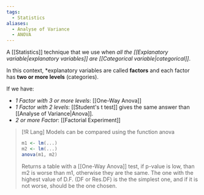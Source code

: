 ```yaml
---
tags:
  - Statistics
aliases:
  - Analyse of Variance
  - ANOVA
---
```

A [[Statistics]] technique that we use when *all the [[Explanatory variable|explanatory variables]] are [[Categorical variable|categorical]]*.

In this context, *explanatory variables are called **factors** and each factor has **two or more levels** (categories).

If we have:
- *1 Factor with 3 or more levels*: [[One-Way Anova]]
- *1 Factor with 2 levels*: [[Student's t test]] gives the same answer than [[Analyse of Variance|Anova]].
- *2 or more Factor*: [[Factorial Experiment]]

> [!R Lang]
> Models can be compared using the function anova
> ```R
> m1 <- lm(...)
> m2 <- lm(...)
> anova(m1, m2)
>  ```
>  Returns a table with a [[One-Way Anova]] test, if p-value is low, than m2 is worse than m1, otherwise they are the same. The one with the highest value of D.F. (DF or Res.DF) is the the simplest one, and if it is not worse, should be the one chosen.


